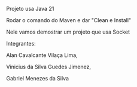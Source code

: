 Projeto usa Java 21

Rodar o comando do Maven e dar "Clean e Install"

Nele vamos demostrar um projeto que usa Socket

Integrantes:

Alan Cavalcante Vilaça Lima,

Vinicius da Silva Guedes Jimenez,

Gabriel Menezes da Silva
